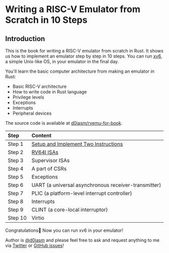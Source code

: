 # Writing a RISC-V Emulator from Scratch in 10 Steps

## Introduction

This is the book for writing a RISC-V emulator from scratch in Rust. It shows us how to implement an emulator step by step in 10 steps. You can run [xv6](https://github.com/mit-pdos/xv6-riscv), a simple Unix-like OS, in your emulator in the final day.

You'll learn the basic computer architecture from making an emulator in Rust:

* Basic RISC-V architecture
* How to write code in Rust language
* Privilege levels
* Exceptions
* Interrupts
* Peripheral devices

The source code is available at [d0iasm/rvemu-for-book](https://github.com/d0iasm/rvemu-for-book).

| Step | Content |
| :--- | :--- |
| Step 1 | [Setup and Implement Two Instructions](setup-and-implement-one-instruction.md) |
| Step 2 | [RV64I ISAs](rv64i-isas.md) |
| Step 3 | Supervisor ISAs |
| Step 4 | A part of CSRs |
| Step 5 | Exceptions |
| Step 6 | UART \(a universal asynchronous receiver-transmitter\) |
| Step 7 | PLIC \(a platform-level interrupt controller\) |
| Step 8 | Interrupts |
| Step 9 | CLINT \(a core-local interruptor\) |
| Step 10 | Virtio |

Congratulations🎉 Now you can run xv6 in your emulator!

Author is [@d0iasm](https://twitter.com/d0iasm) and please feel free to ask and request anything to me via [Twitter](https://twitter.com/d0iasm) or [GitHub issues](https://github.com/d0iasm/rvemu-simple/issues)!

